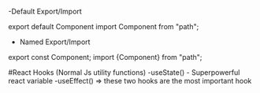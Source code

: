 -Default Export/Import

export default Component
import Component from "path";

- Named Export/Import

export const Component;
import {Component} from "path";

#React Hooks
(Normal Js utility functions)
-useState() - Superpowerful react variable
-useEffect()
=> these two hooks are the most important hook
